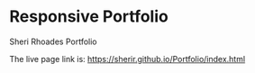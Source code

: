 # Responsive Portfolio

Sheri Rhoades Portfolio

The live page link is: https://sherir.github.io/Portfolio/index.html
